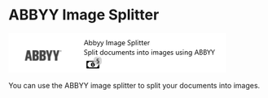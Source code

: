 # ABBYY Image Splitter

![](../.gitbook/assets/49%20%281%29.png)

You can use the ABBYY image splitter to split your documents into images.

